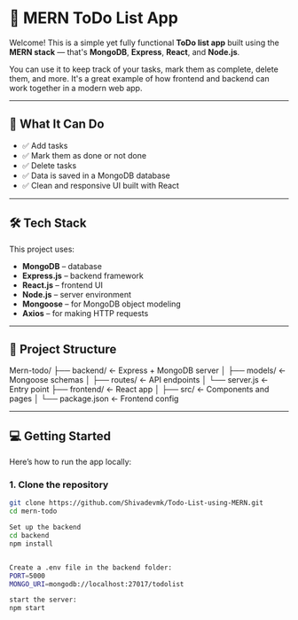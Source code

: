 # 📝 MERN ToDo List App

Welcome! This is a simple yet fully functional **ToDo list app** built using the **MERN stack** — that's **MongoDB**, **Express**, **React**, and **Node.js**.

You can use it to keep track of your tasks, mark them as complete, delete them, and more. It's a great example of how frontend and backend can work together in a modern web app.

---

## 🚀 What It Can Do

- ✅ Add tasks
- ✅ Mark them as done or not done
- ✅ Delete tasks
- ✅ Data is saved in a MongoDB database
- ✅ Clean and responsive UI built with React

---

## 🛠️ Tech Stack

This project uses:

- **MongoDB** – database
- **Express.js** – backend framework
- **React.js** – frontend UI
- **Node.js** – server environment
- **Mongoose** – for MongoDB object modeling
- **Axios** – for making HTTP requests

---

## 📂 Project Structure

Mern-todo/
├── backend/ ← Express + MongoDB server
│ ├── models/ ← Mongoose schemas
│ ├── routes/ ← API endpoints
│ └── server.js ← Entry point
├── frontend/ ← React app
│ ├── src/ ← Components and pages
│ └── package.json ← Frontend config

---

## 💻 Getting Started

Here’s how to run the app locally:

### 1. Clone the repository

```bash
git clone https://github.com/Shivadevmk/Todo-List-using-MERN.git
cd mern-todo

Set up the backend
cd backend
npm install


Create a .env file in the backend folder:
PORT=5000
MONGO_URI=mongodb://localhost:27017/todolist

start the server:
npm start


